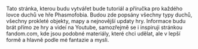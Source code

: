 Tato stránka, kterou budu vytvářet bude tutoriál a příručka pro každého lovce duchů ve hře Phasmofobia. Budou zde popsány všechny typy duchů, všechny prokleté objekty, mapy a nejnovější updaty hry. Informace budu brát přímo ze hry a videí na Youtube, samozřejmě se i inspiruji stránkou fandom.com, kde jsou podobné materiály, které chci udělat, ale v lepší formě a hlavně podle mé fantazie a mysli.
